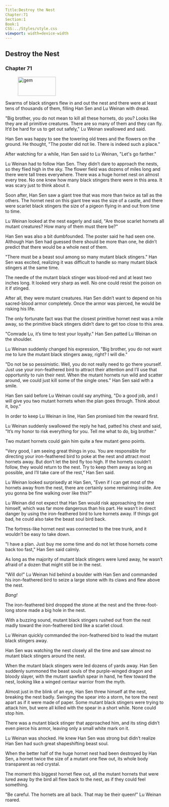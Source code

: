 ```yaml
---
Title:Destroy the Nest 
Chapter:71 
Section:1 
Book:1 
CSS:../Styles/style.css 
viewport: width=device-width
---
```

  
## Destroy the Nest
### Chapter 71
  
<figure>
	<img src="../Images/gem.gif" alt="gem" id="gem" width="120" height="60" />
</figure>
  

  
Swarms of black stingers flew in and out the nest and there were at least tens of thousands of them, filling Han Sen and Lu Weinan with dread.

"Big brother, you do not mean to kill all these hornets, do you? Looks like they are all primitive creatures. There are so many of them and they can fly. It’d be hard for us to get out safely," Lu Weinan swallowed and said.

Han Sen was happy to see the towering old trees and the flowers on the ground. He thought, "The poster did not lie. There is indeed such a place."

After watching for a while, Han Sen said to Lu Weinan, "Let's go farther."

Lu Weinan had to follow Han Sen. They didn’t dare to approach the nests, so they flied high in the sky. The flower field was dozens of miles long and there were tall trees everywhere. There was a huge hornet nest on almost every tree. No one knew how many black stingers there were in this area. It was scary just to think about it.

Soon after, Han Sen saw a giant tree that was more than twice as tall as the others. The hornet nest on this giant tree was the size of a castle, and there were scarlet black stingers the size of a pigeon flying in and out from time to time.

Lu Weinan looked at the nest eagerly and said, "Are those scarlet hornets all mutant creatures? How many of them must there be?"

Han Sen was also a bit dumbfounded. The poster said he had seen one. Although Han Sen had guessed there should be more than one, he didn’t predict that there would be a whole nest of them.

"There must be a beast soul among so many mutant black stingers." Han Sen was excited, realizing it was difficult to handle so many mutant black stingers at the same time.

The needle of the mutant black stinger was blood-red and at least two inches long. It looked very sharp as well. No one could resist the poison on it if stinged.

After all, they were mutant creatures. Han Sen didn’t want to depend on his sacred-blood armor completely. Once the armor was pierced, he would be risking his life.

The only fortunate fact was that the closest primitive hornet nest was a mile away, so the primitive black stingers didn’t dare to get too close to this area.

"Comrade Lu, it’s time to test your loyalty." Han Sen patted Lu Weinan on the shoulder.

Lu Weinan suddenly changed his expression, "Big brother, you do not want me to lure the mutant black stingers away, right? I will die."

"Do not be so pessimistic. Well, you do not really need to go there yourself. Just use your iron-feathered bird to attract their attention and I’ll use that opportunity to ruin their nest. When the mutant hornets run wild and scatter around, we could just kill some of the single ones." Han Sen said with a smile.

Han Sen said before Lu Weinan could say anything, "Do a good job, and I will give you two mutant hornets when the plan goes through. Think about it, boy."

In order to keep Lu Weinan in line, Han Sen promised him the reward first.

Lu Weinan suddenly swallowed the reply he had, patted his chest and said, "It’s my honor to risk everything for you. Tell me what to do, big brother."

Two mutant hornets could gain him quite a few mutant geno points.

"Very good, I am seeing great things in you. You are responsible for directing your iron-feathered bird to poke at the nest and attract most hornets away. But don’t let the bird fly too high. If the hornets couldn’t follow, they would return to the nest. Try to keep them away as long as possible, and I’ll take care of the rest," Han Sen said.

Lu Weinan looked surprisedly at Han Sen, "Even if I can get most of the hornets away from the nest, there are certainly some remaining inside. Are you gonna be fine walking over like this?"

Lu Weinan did not expect that Han Sen would risk approaching the nest himself, which was far more dangerous than his part. He wasn’t in direct danger by using the iron-feathered bird to lure hornets away. If things got bad, he could also take the beast soul bird back.

The fortress-like hornet nest was connected to the tree trunk, and it wouldn’t be easy to take down.

"I have a plan. Just buy me some time and do not let those hornets come back too fast," Han Sen said calmly.

As long as the majority of mutant black stingers were lured away, he wasn’t afraid of a dozen that might still be in the nest.

"Will do!" Lu Weinan hid behind a boulder with Han Sen and commanded his iron-feathered bird to seize a large stone with its claws and flew above the nest.

*Bang!*

The iron-feathered bird dropped the stone at the nest and the three-foot-long stone made a big hole in the nest.

With a buzzing sound, mutant black stingers rushed out from the nest madly toward the iron-feathered bird like a scarlet cloud.

Lu Weinan quickly commanded the iron-feathered bird to lead the mutant black stingers away.

Han Sen was watching the nest closely all the time and saw almost no mutant black stingers around the nest.

When the mutant black stingers were led dozens of yards away. Han Sen suddenly summoned the beast souls of the purple-winged dragon and bloody slayer, with the mutant sawfish spear in hand, he flew toward the nest, looking like a winged centaur warrior from the myth.

Almost just in the blink of an eye, Han Sen threw himself at the nest, breaking the nest badly. Swinging the spear into a storm, he tore the nest apart as if it were made of paper. Some mutant black stingers were trying to attack him, but were all killed with the spear in a short while. None could stop him.

There was a mutant black stinger that approached him, and its sting didn’t even pierce his armor, leaving only a small white mark on it.

Lu Weinan was shocked. He knew Han Sen was strong but didn’t realize Han Sen had such great shapeshifting beast soul.

When the better half of the huge hornet nest had been destroyed by Han Sen, a hornet twice the size of a mutant one flew out, its whole body transparent as red crystal.

The moment this biggest hornet flew out, all the mutant hornets that were lured away by the bird all flew back to the nest, as if they could feel something.

"Be careful. The hornets are all back. That may be their queen!" Lu Weinan roared.